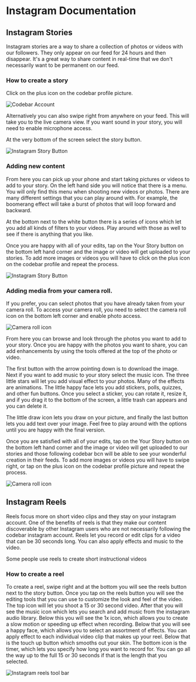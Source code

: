 <h1>Instagram Documentation</h1>

<h2>Instagram Stories</h2>

Instagram stories are a way to share a collection of photos or videos with our followers. They only appear on our feed for 24 hours and then disappear. It's a great way to share content in real-time that we don't necessarily want to be permanent on our feed.

<h3>How to create a story</h3>

Click on the plus icon on the codebar profile picture.

![Codebar Account](./images/instagram1.png)

Alternatively you can also swipe right from anywhere on your feed. This will take you to the live camera view. If you want sound in your story, you will need to enable microphone access.  

At the very bottom of the screen select the story button.

![Instagram Story Button](./images/instagram2.png)

<h3>Adding new content</h3>

From here you can pick up your phone and start taking pictures or videos to add to your story. On the left hand side you will notice that there is a menu. You will only find this menu when shooting new videos or photos. There are many different settings that you can play around with. For example, the boomerang effect will take a burst of photos that will loop forward and backward.

 At the bottom next to the white button there is a series of icons which let you add all kinds of filters to your videos. Play around with those as well to see if there is anything that you like.  

Once you are happy with all of your edits, tap on the Your Story button on the bottom left hand corner and the image or video will get uploaded to your stories. To add more images or videos you will have to click on the plus icon on the codebar profile and repeat the process.    


![Instagram Story Button](./images/instagram5.png)


<h3>Adding media from your camera roll.</h3>
If you prefer, you can select photos that you have already taken from your camera roll. To access your camera roll, you need to select the camera roll icon on the bottom left corner and enable photo access.

![Camera roll icon](./images/instagram3.png)



From here you can browse and look through the photos you want to add to your story. Once you are happy with the photos you want to share, you can add enhancements by using the tools offered at the top of the photo or video.

The first button with the arrow pointing down is to download the image. Next if you want to add music to your story select the music icon. The three little stars will let you add visual effect to your photos. Many of the effects are animations. The little happy face lets you add stickers, polls, quizzes, and other fun buttons. Once you select a sticker, you can rotate it, resize it, and if you drag it to the bottom of the screen, a little trash can appears and you can delete it.  

The little draw icon lets you draw on your picture, and finally the last button lets you add text over your image. Feel free to play around with the options until you are happy with the final version.

Once you are satisfied with all of your edits, tap on the Your Story button on the bottom left hand corner and the image or video will get uploaded to our stories and those following codebar bcn will be able to see your wonderful creation in their feeds. To add more images or videos you will have to swipe right, or tap on the plus icon on the codebar profile picture and repeat the process.   


![Camera roll icon](./images/instagram4.png)


<h2>Instagram Reels </h2>
Reels focus more on short video clips and they stay on your instagram account. One of the benefits of reels is that they make our content discoverable by other Instagram users who are not necessarily following the codebar instagram account. Reels let you record or edit clips for a video that can be 30 seconds long. You can also apply effects and music to the video.

Some people use reels to create short instructional videos  


<h3>How to create a reel </h3>

To create a reel, swipe right and at the bottom you will see the reels button next to the story button. Once you tap on the reels button you will see the editing tools that you can use to customize the look and feel of the video. The top icon will let you shoot a 15 or 30 second video. After that you will see the music icon which lets you search and add music from the instagram audio library. Below this you will see the 1x icon, which allows you to create a slow motion or speeding up effect when recording. Below that you will see a happy face, which allows you to select an assortment of effects. You can apply effect to each individual video clip that makes up your reel. Below that is the touch up button which smooths out your skin. The bottom icon is the timer, which lets you specify how long you want to record for. You can go all the way up to the full 15 or 30 seconds if that is the length that you selected.


![Instagram reels tool bar](./images/instagram6.png)
